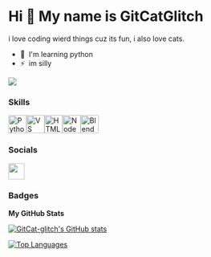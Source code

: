 Hi 👋 My name is GitCatGlitch
=============================

i love coding wierd things cuz its fun, i also love cats.

* 🧠  I'm learning python
* ⚡  im silly

<a href="https://www.github.com/GitCat-glitch" target="_blank" rel="noreferrer"><img
src="https://img.shields.io/github/followers/GitCat-glitch?logo=github&style=for-the-badge&color=3382ed&labelColor=1c1917" /></a>

### Skills


<p align="left">
<a href="https://www.python.org/" target="_blank" rel="noreferrer"><img src="https://raw.githubusercontent.com/danielcranney/readme-generator/main/public/icons/skills/python-colored.svg" width="36" height="36" alt="Python" /></a><a href="https://code.visualstudio.com/" target="_blank" rel="noreferrer"><img src="https://raw.githubusercontent.com/danielcranney/readme-generator/main/public/icons/skills/visualstudiocode.svg" width="36" height="36" alt="VS Code" /></a><a href="https://developer.mozilla.org/en-US/docs/Glossary/HTML5" target="_blank" rel="noreferrer"><img src="https://raw.githubusercontent.com/danielcranney/readme-generator/main/public/icons/skills/html5-colored.svg" width="36" height="36" alt="HTML5" /></a><a href="https://nodejs.org/en/" target="_blank" rel="noreferrer"><img src="https://raw.githubusercontent.com/danielcranney/readme-generator/main/public/icons/skills/nodejs-colored.svg" width="36" height="36" alt="NodeJS" /></a><a href="https://www.blender.org/" target="_blank" rel="noreferrer"><img src="https://raw.githubusercontent.com/danielcranney/readme-generator/main/public/icons/skills/blender-colored.svg" width="36" height="36" alt="Blender" /></a>
</p>


### Socials

<p align="left"> <a href="https://www.github.com/GitCat-glitch" target="_blank" rel="noreferrer"> <picture> <source media="(prefers-color-scheme: dark)" srcset="https://raw.githubusercontent.com/danielcranney/readme-generator/main/public/icons/socials/github-dark.svg" /> <source media="(prefers-color-scheme: light)" srcset="https://raw.githubusercontent.com/danielcranney/readme-generator/main/public/icons/socials/github.svg" /> <img src="https://raw.githubusercontent.com/danielcranney/readme-generator/main/public/icons/socials/github.svg" width="32" height="32" /> </picture> </a></p>

### Badges

<b>My GitHub Stats</b>

<a href="http://www.github.com/GitCat-glitch"><img src="https://github-readme-stats.vercel.app/api?username=GitCat-glitch&show_icons=true&hide=commits,prs,&count_private=true&title_color=0891b2&text_color=14b8a6&icon_color=3382ed&bg_color=1c1917&hide_border=true&show_icons=true" alt="GitCat-glitch's GitHub stats" /></a>

<a href="https://github.com/GitCat-glitch" align="left"><img src="https://github-readme-stats.vercel.app/api/top-langs/?username=GitCat-glitch&langs_count=10&title_color=0891b2&text_color=14b8a6&icon_color=3382ed&bg_color=1c1917&hide_border=true&locale=en&custom_title=Top%20%Languages" alt="Top Languages" /></a>
